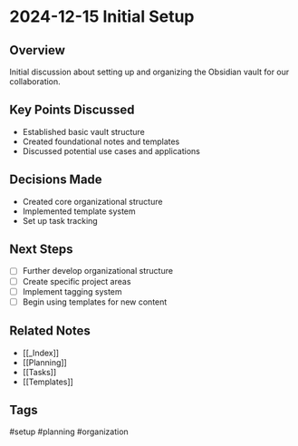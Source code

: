# 2024-12-15 Initial Setup

## Overview
Initial discussion about setting up and organizing the Obsidian vault for our collaboration.

## Key Points Discussed
- Established basic vault structure
- Created foundational notes and templates
- Discussed potential use cases and applications

## Decisions Made
- Created core organizational structure
- Implemented template system
- Set up task tracking

## Next Steps
- [ ] Further develop organizational structure
- [ ] Create specific project areas
- [ ] Implement tagging system
- [ ] Begin using templates for new content

## Related Notes
- [[_Index]]
- [[Planning]]
- [[Tasks]]
- [[Templates]]

## Tags
#setup #planning #organization